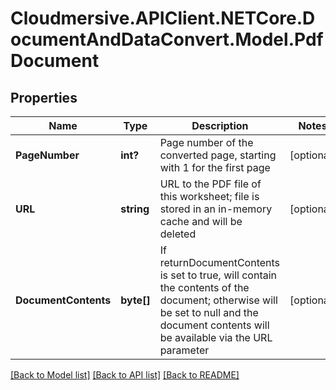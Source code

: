 # Cloudmersive.APIClient.NETCore.DocumentAndDataConvert.Model.PdfDocument
## Properties

Name | Type | Description | Notes
------------ | ------------- | ------------- | -------------
**PageNumber** | **int?** | Page number of the converted page, starting with 1 for the first page | [optional] 
**URL** | **string** | URL to the PDF file of this worksheet; file is stored in an in-memory cache and will be deleted | [optional] 
**DocumentContents** | **byte[]** | If returnDocumentContents is set to true, will contain the contents of the document; otherwise will be set to null and the document contents will be available via the URL parameter | [optional] 

[[Back to Model list]](../README.md#documentation-for-models) [[Back to API list]](../README.md#documentation-for-api-endpoints) [[Back to README]](../README.md)

